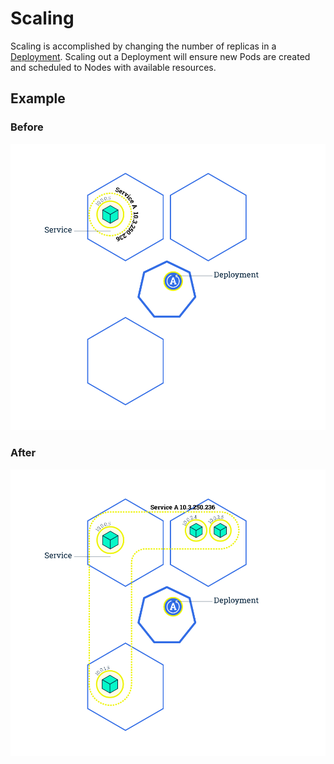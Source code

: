 # Scaling

Scaling is accomplished by changing the number of replicas in a [Deployment](https://kubernetes.io/docs/concepts/workloads/controllers/deployment/). Scaling out a Deployment will ensure new Pods are created and scheduled to Nodes with available resources. 

## Example

### Before

![scaling before](./resources/scaling_1.svg)

### After

![scaling after](./resources/scaling_2.svg)
